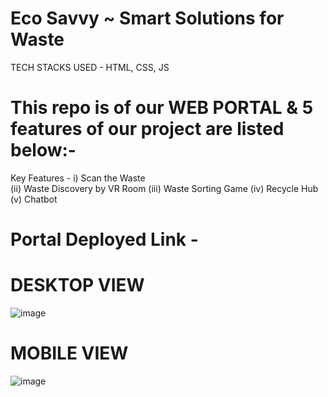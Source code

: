 # Eco Savvy ~ Smart Solutions for Waste
TECH STACKS USED - HTML, CSS, JS
# This repo is of our WEB PORTAL & 5 features of our project are listed below:-
Key Features - 
i) Scan the Waste  
(ii) Waste Discovery by VR Room 
(iii) Waste Sorting Game 
(iv) Recycle Hub
(v) Chatbot
# Portal Deployed Link - 

# DESKTOP VIEW
![image](https://github.com/Git-Upasana/eco-savvy/assets/135226089/57a92020-de5c-419f-b986-e294543b8cd6)

# MOBILE VIEW
![image](https://github.com/Git-Upasana/eco-savvy/assets/135226089/7a8aef6a-1873-476e-a4e2-b1d91492193e)





